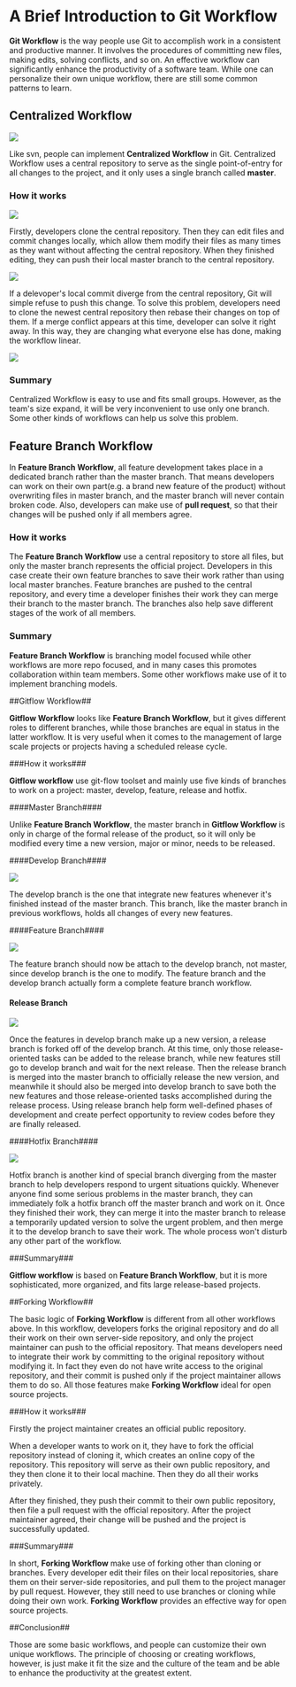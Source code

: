 # A Brief Introduction to Git Workflow #

**Git Workflow** is the way people use Git to accomplish work in a consistent and productive manner. It involves the procedures of committing new files, making edits, solving conflicts, and so on. An effective workflow can significantly enhance the productivity of a software team. While one can personalize their own unique workflow, there are still some common patterns to learn.

## Centralized Workflow ##

![](https://wac-cdn.atlassian.com/dam/jcr:0869c664-5bc1-4bf2-bef0-12f3814b3187/01.svg?cdnVersion=ht)

Like svn, people can implement **Centralized Workflow** in Git. Centralized Workflow uses a central repository to serve as the single point-of-entry for all changes to the project, and it only uses a single branch called **master**. 

### How it works ###

![](https://wac-cdn.atlassian.com/dam/jcr:f03a0fbd-a880-477f-aa32-33340383ce07/02%20(3).svg?cdnVersion=ht)

Firstly, developers clone the central repository. Then they can edit files and commit changes locally, which allow them modify their files as many times as they want without affecting the central repository. When they finished editing, they can push their local master branch to the central repository.

![](https://wac-cdn.atlassian.com/dam/jcr:d06191e3-994e-453a-8ea9-a2e93374e53e/03%20(4).svg?cdnVersion=ht)

If a delevoper's local commit diverge from the central repository, Git will simple refuse to push this change. To solve this problem, developers need to clone the newest central repository then rebase their changes on top of them. If a merge conflict appears at this time, developer can solve it right away. In this way, they are changing what everyone else has done, making the workflow linear.

![](https://wac-cdn.atlassian.com/dam/jcr:5165668f-b62d-4417-95e6-fde8ed97ec60/11.svg?cdnVersion=ht)

### Summary ###

Centralized Workflow is easy to use and fits small groups. However, as the team's size expand, it will be very inconvenient to use only one branch. Some other kinds of workflows can help us solve this problem.

## Feature Branch Workflow ##

In **Feature Branch Workflow**, all feature development takes place in a dedicated branch rather than the master branch. That means developers can work on their own part(e.g. a brand new feature of the product) without overwriting files in master branch, and the master branch will never contain broken code. Also, developers can make use of **pull request**, so that their changes will be pushed only if all members agree.

### How it works ###

The **Feature Branch Workflow** use a central repository to store all files, but only the master branch represents the official project. Developers in this case create their own feature branches to save their work rather than using local master branches. Feature branches are pushed to the central repository, and every time a developer finishes their work they can merge their branch to the master branch. The branches also help save different stages of the work of all members.

### Summary ###

**Feature Branch Workflow** is branching model focused while other workflows are more repo focused, and in many cases this promotes collaboration within team members. Some other workflows make use of it to implement branching models.

##Gitflow Workflow##

**Gitflow Workflow** looks like **Feature Branch Workflow**, but it gives different roles to different branches, while those branches are equal in status in the latter workflow. It is very useful when it comes to the management of large scale projects or projects having a scheduled release cycle.

###How it works###

**Gitflow workflow** use git-flow toolset and mainly use five kinds of branches to work on a project: master, develop, feature, release and hotfix.

####Master Branch####

Unlike **Feature Branch Workflow**, the master branch in **Gitflow Workflow** is only in charge of the formal release of the product, so it will only be modified every time a new version, major or minor, needs to be released.

####Develop Branch####

![](https://www.atlassian.com/dam/jcr:2bef0bef-22bc-4485-94b9-a9422f70f11c/02%20(2).svg)

The develop branch is the one that integrate new features whenever it's finished instead of the master branch. This branch, like the master branch in previous workflows, holds all changes of every new features.

####Feature Branch####

![](https://www.atlassian.com/dam/jcr:b5259cce-6245-49f2-b89b-9871f9ee3fa4/03%20(2).svg)

The feature branch should now be attach to the develop branch, not master, since develop branch is the one to modify. The feature branch and the develop branch actually form a complete feature branch workflow.

#### Release Branch ####

![](https://www.atlassian.com/dam/jcr:a9cea7b7-23c3-41a7-a4e0-affa053d9ea7/04%20(1).svg)

Once the features in develop branch make up a new version, a release branch is forked off of the develop branch. At this time, only those release-oriented tasks can be added to the release branch, while new features still go to develop branch and wait for the next release. Then the release branch is merged into the master branch to officially release the new version, and meanwhile it should also be merged into develop branch to save both the new features and those release-oriented tasks accomplished during the release process. Using release branch help form well-defined phases of development and create perfect opportunity to review codes before they are finally released.

####Hotfix Branch####

![](https://www.atlassian.com/dam/jcr:61ccc620-5249-4338-be66-94d563f2843c/05%20(2).svg)

Hotfix branch is another kind of special branch diverging from the master branch to help developers respond to urgent situations quickly. Whenever anyone find some serious problems in the master branch, they can immediately folk a hotfix branch off the master branch and work on it. Once they finished their work, they can merge it into the master branch to release a temporarily updated version to solve the urgent problem, and then merge it to the develop branch to save their work. The whole process won't disturb any other part of the workflow.

###Summary###

**Gitflow workflow** is based on **Feature Branch Workflow**, but it is more sophisticated, more organized, and fits large release-based projects.

##Forking Workflow##

The basic logic of **Forking Workflow** is different from all other workflows above. In this workflow, developers forks the original repository and do all their work on their own server-side repository, and only the project maintainer can push to the official repository. That means developers need to integrate their work by committing to the original repository without modifying it. In fact they even do not have write access to the original repository, and their commit is pushed only if the project maintainer allows them to do so. All those features make **Forking Workflow** ideal for open source projects.

###How it works###

Firstly the project maintainer creates an official public repository. 

When a developer wants to work on it, they have to fork the official repository instead of cloning it, which creates an online copy of the repository. This repository will serve as their own public repository, and they then clone it to their local machine. Then they do all their works privately.

After they finished, they push their commit to their own public repository, then file a pull request with the official repository. After the project maintainer agreed, their change will be pushed and the project is successfully updated.

###Summary###

In short, **Forking Workflow** make use of forking other than cloning or branches. Every developer edit their files on their local repositories, share them on their server-side repositories, and pull them to the project manager by pull request. However, they still need to use branches or cloning while doing their own work. **Forking Workflow** provides an effective way for open source projects.

##Conclusion##

Those are some basic workflows, and people can customize their own unique workflows. The principle of choosing or creating workflows, however, is just make it fit the size and the culture of the team and be able to enhance the productivity at the greatest extent.